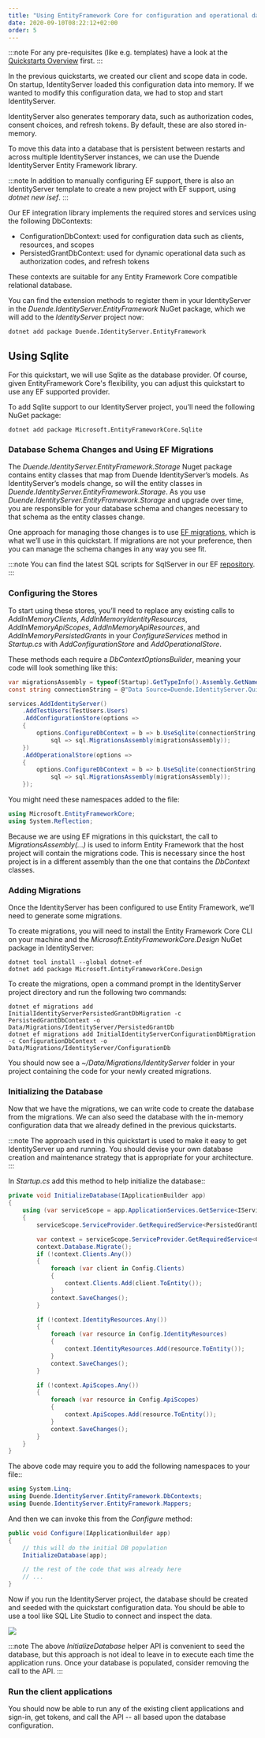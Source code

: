 ```yaml
---
title: "Using EntityFramework Core for configuration and operational data"
date: 2020-09-10T08:22:12+02:00
order: 5
---
```


:::note
For any pre-requisites (like e.g. templates) have a look at the [Quickstarts Overview](0_overview) first.
:::

In the previous quickstarts, we created our client and scope data in code.
On startup, IdentityServer loaded this configuration data into memory.
If we wanted to modify this configuration data, we had to stop and start IdentityServer.

IdentityServer also generates temporary data, such as authorization codes, consent choices, and refresh tokens.
By default, these are also stored in-memory.

To move this data into a database that is persistent between restarts and across multiple IdentityServer instances, we can use the Duende IdentityServer Entity Framework library.

:::note
In addition to manually configuring EF support, there is also an IdentityServer template to create a new project with EF support, using *dotnet new isef*.
:::

Our EF integration library implements the required stores and services using the following DbContexts:

* ConfigurationDbContext: used for configuration data such as clients, resources, and scopes
* PersistedGrantDbContext: used for dynamic operational data such as authorization codes, and refresh tokens

These contexts are suitable for any Entity Framework Core compatible relational database.

You can find the extension methods to register them in your IdentityServer in the *Duende.IdentityServer.EntityFramework* NuGet package, which we will add to the *IdentityServer* project now:

    dotnet add package Duende.IdentityServer.EntityFramework

## Using Sqlite
For this quickstart, we will use Sqlite as the database provider.
Of course, given EntityFramework Core's flexibility, you can adjust this quickstart to use any EF supported provider.

To add Sqlite support to our IdentityServer project, you’ll need the following NuGet package:

```
dotnet add package Microsoft.EntityFrameworkCore.Sqlite
```

### Database Schema Changes and Using EF Migrations
The *Duende.IdentityServer.EntityFramework.Storage* Nuget package contains entity classes that map from Duende IdentityServer’s models.
As IdentityServer’s models change, so will the entity classes in *Duende.IdentityServer.EntityFramework.Storage*.
As you use *Duende.IdentityServer.EntityFramework.Storage* and upgrade over time, you are responsible for your database schema and changes necessary to that schema as the entity classes change.

One approach for managing those changes is to use [EF migrations](https://docs.microsoft.com/en-us/ef/core/managing-schemas/migrations/index), which is what we’ll use in this quickstart.
If migrations are not your preference, then you can manage the schema changes in any way you see fit.

:::note
You can find the latest SQL scripts for SqlServer in our EF [repository](https://github.com/DuendeSoftware/products/tree/main/identity-server/migrations/IdentityServerDb/Migrations).
:::

### Configuring the Stores
To start using these stores, you’ll need to replace any existing calls to *AddInMemoryClients*, *AddInMemoryIdentityResources*, *AddInMemoryApiScopes*, *AddInMemoryApiResources*, and *AddInMemoryPersistedGrants* in your *ConfigureServices* method in *Startup.cs* with *AddConfigurationStore* and *AddOperationalStore*.

These methods each require a *DbContextOptionsBuilder*, meaning your code will look something like this:

```cs
var migrationsAssembly = typeof(Startup).GetTypeInfo().Assembly.GetName().Name;
const string connectionString = @"Data Source=Duende.IdentityServer.Quickstart.EntityFramework.db";

services.AddIdentityServer()
    .AddTestUsers(TestUsers.Users)
    .AddConfigurationStore(options =>
    {
        options.ConfigureDbContext = b => b.UseSqlite(connectionString,
            sql => sql.MigrationsAssembly(migrationsAssembly));
    })
    .AddOperationalStore(options =>
    {
        options.ConfigureDbContext = b => b.UseSqlite(connectionString,
            sql => sql.MigrationsAssembly(migrationsAssembly));
    });
```

You might need these namespaces added to the file:

```cs
using Microsoft.EntityFrameworkCore;
using System.Reflection;
```

Because we are using EF migrations in this quickstart, the call to *MigrationsAssembly(...)* is used to inform Entity Framework that the host project will contain the migrations code.
This is necessary since the host project is in a different assembly than the one that contains the *DbContext* classes.

### Adding Migrations
Once the IdentityServer has been configured to use Entity Framework, we’ll need to generate some migrations.

To create migrations, you will need to install the Entity Framework Core CLI on your machine and the *Microsoft.EntityFrameworkCore.Design* NuGet package in IdentityServer:

    dotnet tool install --global dotnet-ef
    dotnet add package Microsoft.EntityFrameworkCore.Design

To create the migrations, open a command prompt in the IdentityServer project directory and run the following two commands:

    dotnet ef migrations add InitialIdentityServerPersistedGrantDbMigration -c PersistedGrantDbContext -o Data/Migrations/IdentityServer/PersistedGrantDb
    dotnet ef migrations add InitialIdentityServerConfigurationDbMigration -c ConfigurationDbContext -o Data/Migrations/IdentityServer/ConfigurationDb

You should now see a *~/Data/Migrations/IdentityServer* folder in your project containing the code for your newly created migrations.

### Initializing the Database
Now that we have the migrations, we can write code to create the database from the migrations.
We can also seed the database with the in-memory configuration data that we already defined in the previous quickstarts.

:::note
The approach used in this quickstart is used to make it easy to get IdentityServer up and running. You should devise your own database creation and maintenance strategy that is appropriate for your architecture.
:::

In *Startup.cs* add this method to help initialize the database::

```cs
private void InitializeDatabase(IApplicationBuilder app)
{
    using (var serviceScope = app.ApplicationServices.GetService<IServiceScopeFactory>().CreateScope())
    {
        serviceScope.ServiceProvider.GetRequiredService<PersistedGrantDbContext>().Database.Migrate();

        var context = serviceScope.ServiceProvider.GetRequiredService<ConfigurationDbContext>();
        context.Database.Migrate();
        if (!context.Clients.Any())
        {
            foreach (var client in Config.Clients)
            {
                context.Clients.Add(client.ToEntity());
            }
            context.SaveChanges();
        }

        if (!context.IdentityResources.Any())
        {
            foreach (var resource in Config.IdentityResources)
            {
                context.IdentityResources.Add(resource.ToEntity());
            }
            context.SaveChanges();
        }

        if (!context.ApiScopes.Any())
        {
            foreach (var resource in Config.ApiScopes)
            {
                context.ApiScopes.Add(resource.ToEntity());
            }
            context.SaveChanges();
        }
    }
}
```

The above code may require you to add the following namespaces to your file::

```cs
using System.Linq;
using Duende.IdentityServer.EntityFramework.DbContexts;
using Duende.IdentityServer.EntityFramework.Mappers;
```

And then we can invoke this from the *Configure* method:

```cs
public void Configure(IApplicationBuilder app)
{
    // this will do the initial DB population
    InitializeDatabase(app);

    // the rest of the code that was already here
    // ...
}
```

Now if you run the IdentityServer project, the database should be created and seeded with the quickstart configuration data.
You should be able to use a tool like SQL Lite Studio to connect and inspect the data.

![](images/ef_database.png)

:::note
The above *InitializeDatabase* helper API is convenient to seed the database, but this approach is not ideal to leave in to execute each time the application runs. Once your database is populated, consider removing the call to the API.
:::

### Run the client applications
You should now be able to run any of the existing client applications and sign-in, get tokens, and call the API -- all based upon the database configuration.
